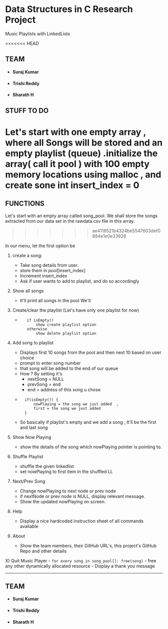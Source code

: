 # Data Structures in C Research Project
Music Playlists with LinkedLists

<<<<<<< HEAD
## TEAM
- #### Suraj Kumar
- #### Trishi Reddy
- #### Sharath H

## STUFF TO DO
Let's start with one empty array , where all Songs will be stored and an empty playlist (queue) .initialize the array( call it  pool ) with 100 empty memory locations using malloc , and create sone int insert_index = 0
=======
## FUNCTIONS
Let's start with an empty array called song_pool.
We shall store the songs extracted from our data set in the rawdata.csv file in this array.
>>>>>>> ae4118521b4324be5547603def0884e1e0e33928

In our menu, let the first option be 
1) create a song:
    - Take song details from user.
    - store them in pool[insert_index] 
    - Increment insert_index 
    - Ask if user wants to add to playlist, and do so accordingly
2) Show all songs
   - It'll print all songs in the pool
We'll 

3) Create/clear the playlist (Let's have only one playlist for now)   
   - ```
        if isEmpty()
            show create playlist option     
        otherwise
            show delete playlist option
        ```
4) Add song to playlist
    - Displays first 10 songs from the pool and then next 10 based on user choice
    - prompt to enter song number 
    - that song will be added to the end of our queue 
    - How ? By setting it's 
         - nextSong = NULL
        - prevSong = end
        - end = address of this song u chose
    - ```
        if(isEmpty()) {
            nowPlaying = the song we just added  ,
            first = the song we just added 
        } 
        ```
    - So basically if playlist's empty and we add a song , It'll be the first and last song

5) Show Now Playing
   - show the details of the song which nowPlaying pointer is pointing to.

6) Shuffle Playlist
    - shuffle the given linkedlist
    - set nowPlaying to first item in the shuffled LL

7) Next/Prev Song
    - Change nowPlaying to next node or prev node
    - if nextNode or prev node is NULL, display relevant message.
    - Show the updated nowPlaying on screen.

8) Help
    - Display a nice hardcoded instruction sheet of all commands available

9) About
    - Show the team members, their GitHub URL's, this project's GitHub Repo and other details

X) Quit Music Player
    - ```
        for every song in song_pool[]:
            free(song)
        ```
    - free any other dynamically allocated resource
    - Display a thank you message
    

<hr />

## TEAM
- #### Suraj Kumar
- #### Trishi Reddy
- #### Sharath H

